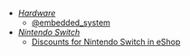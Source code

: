- *[Hardware](../Hardware.md)*
	- [@embedded_system](https://t.me/embedded_system)
- *[Nintendo Switch](../../Nintendo%20Switch.md)*
	- [Discounts for Nintendo Switch in eShop](https://t.me/psprices_ru_switch)